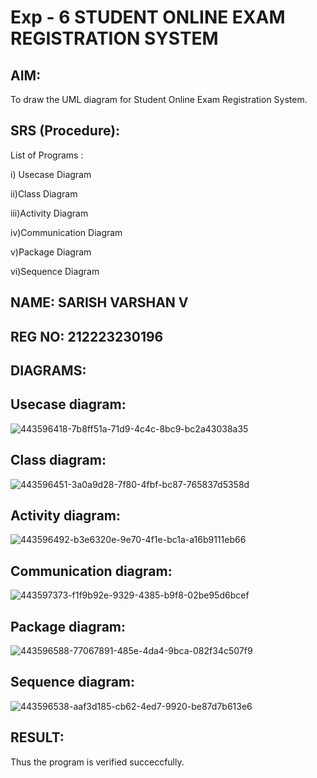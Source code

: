 # Exp - 6 STUDENT ONLINE EXAM REGISTRATION SYSTEM
## AIM:
To draw the UML diagram for Student Online Exam Registration System.
## SRS (Procedure):
List of Programs :

i) Usecase Diagram

ii)Class Diagram

iii)Activity Diagram

iv)Communication Diagram

v)Package Diagram

vi)Sequence Diagram

 
## NAME: SARISH VARSHAN V
## REG NO: 212223230196

## DIAGRAMS:
## Usecase diagram:
![443596418-7b8ff51a-71d9-4c4c-8bc9-bc2a43038a35](https://github.com/user-attachments/assets/0393a9be-f03b-4c9d-ac4e-9701cd94bd35)

## Class diagram:
![443596451-3a0a9d28-7f80-4fbf-bc87-765837d5358d](https://github.com/user-attachments/assets/421b2f23-a1bd-4d23-9651-ec2a1ee3ab54)

## Activity diagram:
![443596492-b3e6320e-9e70-4f1e-bc1a-a16b9111eb66](https://github.com/user-attachments/assets/fe17bc1e-df46-49aa-999c-f448c5c028fa)

## Communication diagram:
![443597373-f1f9b92e-9329-4385-b9f8-02be95d6bcef](https://github.com/user-attachments/assets/22ffef23-9478-4e29-bb45-846b9221287e)

## Package diagram:
![443596588-77067891-485e-4da4-9bca-082f34c507f9](https://github.com/user-attachments/assets/d1abc1f6-2a96-4c5f-b393-6c3be4d3b745)

## Sequence diagram:
![443596538-aaf3d185-cb62-4ed7-9920-be87d7b613e6](https://github.com/user-attachments/assets/b84e69e4-88ba-40da-93fd-fbbe342088e7)

## RESULT:
Thus the program is verified succeccfully.
